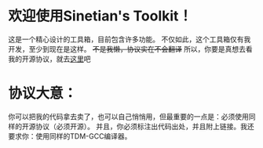 # 欢迎使用Sinetian's Toolkit！
这是一个精心设计的工具箱，目前包含许多功能。
不仅如此，这个工具箱仅有我开发，至少到现在是这样。
~~不是我懒，协议实在不会翻译~~
所以，你要是真想去看我的开源协议，就去[这里](https://github.com/Sinetian/Toolkit/blob/main/LICENSE)吧
# 协议大意：
你可以把我的代码拿去卖了，也可以自己悄悄用，但最重要的一点是：必须使用同样的开源协议（必须开源）。
并且，你必须标注出代码出处，并且附上链接。我还要求你：使用同样的TDM-GCC编译器。